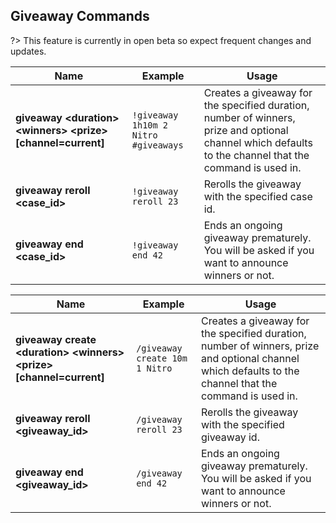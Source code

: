 ## Giveaway Commands
?> This feature is currently in open beta so expect frequent changes and updates.

<!-- tabs:start -->

<!-- tab:Prefix Commands -->
| Name              | Example           | Usage                                                                         |
| ----------------- | ----------------- | ----------------------------------------------------------------------------- |
| **giveaway \<duration> \<winners> \<prize> [channel=current]** | `!giveaway 1h10m 2 Nitro #giveaways` | Creates a giveaway for the specified duration, number of winners, prize and optional channel which defaults to the channel that the command is used in. |
| **giveaway reroll \<case_id>** | `!giveaway reroll 23` | Rerolls the giveaway with the specified case id.             |
| **giveaway end \<case_id>** | `!giveaway end 42` | Ends an ongoing giveaway prematurely. You will be asked if you want to announce winners or not. |

<!-- tab:Slash Commands -->
| Name              | Example           | Usage                                                                         |
| ----------------- | ----------------- | ----------------------------------------------------------------------------- |
| **giveaway create \<duration> \<winners> \<prize> [channel=current]** | `/giveaway create 10m 1 Nitro` | Creates a giveaway for the specified duration, number of winners, prize and optional channel which defaults to the channel that the command is used in. |
| **giveaway reroll \<giveaway_id>** | `/giveaway reroll 23` | Rerolls the giveaway with the specified giveaway id.     |
| **giveaway end \<giveaway_id>** | `/giveaway end 42` | Ends an ongoing giveaway prematurely. You will be asked if you want to announce winners or not. |

<!-- tabs:end -->